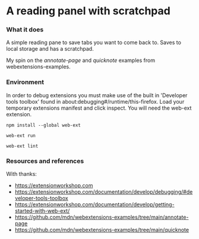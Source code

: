 # A reading panel with scratchpad

### What it does

A simple reading pane to save tabs you want to come back to. Saves to local storage and has a scratchpad. 

My spin on the *annotate-page* and *quicknote* examples from webextensions-examples. 


### Environment

In order to debug extensions you must make use of the built in 'Developer tools toolbox' found in about:debugging#/runtime/this-firefox. Load your temporary extensions manifest and click inspect. You will need the web-ext extension.

```
npm install --global web-ext

web-ext run

web-ext lint

```
### Resources and references
With thanks:
- https://extensionworkshop.com
- https://extensionworkshop.com/documentation/develop/debugging/#developer-tools-toolbox
- https://extensionworkshop.com/documentation/develop/getting-started-with-web-ext/
- https://github.com/mdn/webextensions-examples/tree/main/annotate-page
- https://github.com/mdn/webextensions-examples/tree/main/quicknote

